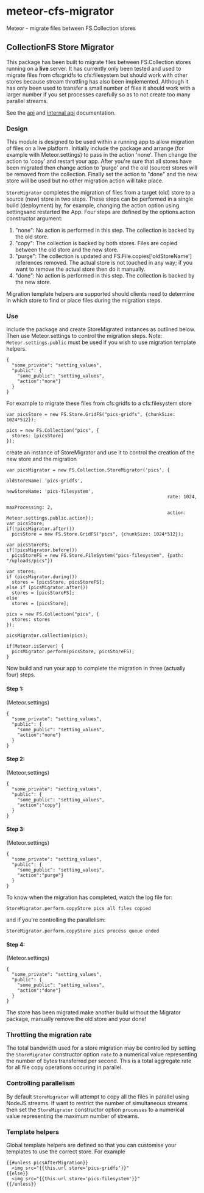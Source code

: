 # meteor-cfs-migrator
Meteor - migrate files between FS.Collection stores

## CollectionFS Store Migrator ##
This package has been built to migrate files between FS.Collection stores running on a __live__ server. It has currently only been tested and used to migrate files from cfs:gridfs to cfs:filesystem but should work with other stores because stream throttling has also been implemented. Although it has only been used to transfer a small number of files it should work with a larger number if you set processes carefully so as to not create too many parallel streams.

See the [api](./api.md) and [internal api](./internal.api.md) documentation.

### Design
This module is designed to be used within a running app to allow migration of files on a live platform. Initially include the package and arrange (for example with Meteor.settings) to pass in the action 'none'. Then change the action to 'copy' and restart your app. After you're sure that all stores have been migrated then change action to 'purge' and the old (source) stores will be removed from the collection. Finally set the action to "done" and the new store will be used but no other migration action will take place.

`StoreMigrator` completes the migration of files from a target (old) store to a source (new) store in two steps. These steps can be performed in a single build (deployment) by, for example, changing the action option using settingsand restarted the App. Four steps are defined by the options.action constructor argument:

 1. "none": No action is performed in this step. The collection is backed by the old store.
 2. "copy": The collection is backed by both stores. Files are copied between the old store and the new store.
 3. "purge": The collection is updated and FS.File.copies['oldStoreName'] references removed. The actual store is not touched in any way; if you want to remove the actual store then do it manually.
 4. "done": No action is performed in this step. The collection is backed by the new store.

Migration template helpers are supported should clients need to determine in which store to find or place files during the migration steps.

### Use
Include the package and create StoreMigrated instances as outlined below. Then use Meteor.settings to control the migration steps. Note: `Meteor.settings.public` must be used if you wish to use migration template helpers.

    {
      "some_private": "setting_values",
      "public": {
        "some_public": "setting_values",
        "action":"none"}
      }
    }

For example to migrate these files from cfs:gridfs to a cfs:filesystem store

    var picsStore = new FS.Store.GridFS("pics-gridfs", {chunkSize: 1024*512});

    pics = new FS.Collection("pics", {
      stores: [picsStore]
    });


create an instance of StoreMigrator and use it to control the creation of the new store and the migration


    var picsMigrator = new FS.Collection.StoreMigrator('pics', {
                                                               oldStoreName: 'pics-gridfs',
                                                               newStoreName: 'pics-filesystem',
                                                               rate: 1024,
                                                               maxProcessing: 2,
                                                               action: Meteor.settings.public.action});
    var picsStore;
    if(!picsMigrator.after())
      picsStore = new FS.Store.GridFS("pics", {chunkSize: 1024*512});

    var picsStoreFS;
    if(!picsMigrator.before())
      picsStoreFS = new FS.Store.FileSystem("pics-filesystem", {path: "/uploads/pics"})

    var stores;
    if (picsMigrator.during())
      stores = [picsStore, picsStoreFS];
    else if (picsMigrator.after())
      stores = [picsStoreFS];
    else
      stores = [picsStore];

    pics = new FS.Collection("pics", {
      stores: stores
    });

    picsMigrator.collection(pics);

    if(Meteor.isServer) {
      picsMigrator.perform(picsStore, picsStoreFS);
    }


Now build and run your app to complete the migration in three (actually four) steps.

#### Step 1:
(Meteor.settings)

    {
      "some_private": "setting_values",
      "public": {
        "some_public": "setting_values",
        "action":"none"}
      }
    }

#### Step 2:
(Meteor.settings)

    {
      "some_private": "setting_values",
      "public": {
        "some_public": "setting_values",
        "action":"copy"}
      }
    }

#### Step 3:
(Meteor.settings)

    {
      "some_private": "setting_values",
      "public": {
        "some_public": "setting_values",
        "action":"purge"}
      }
    }

To know when the migration has completed, watch the log file for:

    StoreMigrator.perform.copyStore pics all files copied

and if you're controlling the parallelism:

    StoreMigrator.perform.copyStore pics process queue ended

#### Step 4:
(Meteor.settings)

    {
      "some_private": "setting_values",
      "public": {
        "some_public": "setting_values",
        "action":"done"}
      }
    }

The store has been migrated make another build without the Migrator package, manually remove the old store and your done!

### Throttling the migration rate
The total bandwidth used for a store migration may be controlled by setting the `StoreMigrator` constructor option `rate` to a numerical value representing the number of bytes transferred per second. This is a total aggregate rate for all file copy operations occuring in parallel.

### Controlling parallelism
By default `StoreMigrator` will attempt to copy all the files in parallel using NodeJS streams. If want to restrict the number of simultaneous streams then set the `StoreMigrator` constructor option `processes` to a numerical value representing the maximum number of streams.

### Template helpers
Global template helpers are defined so that you can customise your templates to use the correct store. For example

    {{#unless picsAfterMigration}}
      <img src="{{this.url store='pics-gridfs'}}"
    {{else}}
      <img src="{{this.url store='pics-filesystem'}}"
    {{/unless}}


